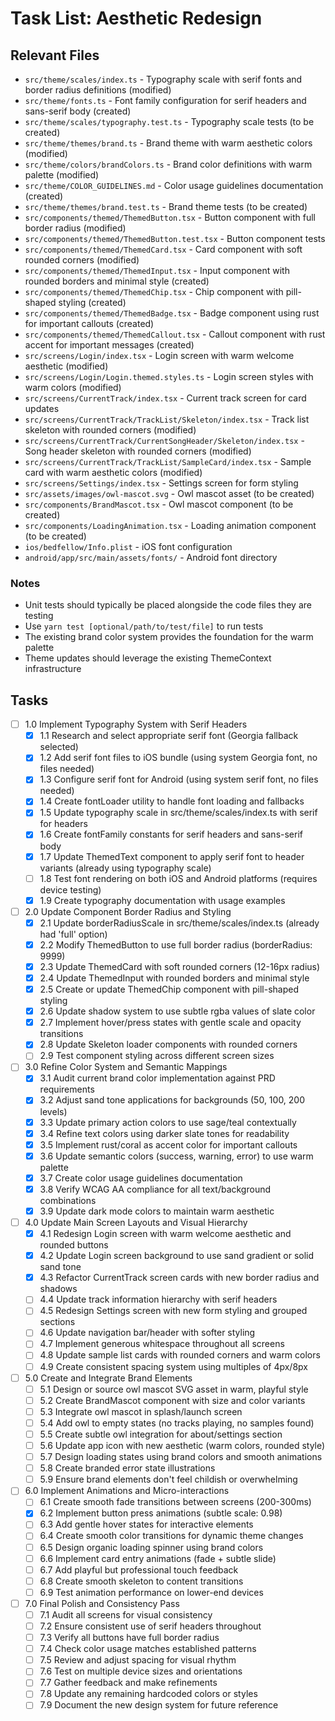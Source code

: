 # Task List: Aesthetic Redesign

## Relevant Files

- `src/theme/scales/index.ts` - Typography scale with serif fonts and border radius definitions (modified)
- `src/theme/fonts.ts` - Font family configuration for serif headers and sans-serif body (created)
- `src/theme/scales/typography.test.ts` - Typography scale tests (to be created)
- `src/theme/themes/brand.ts` - Brand theme with warm aesthetic colors (modified)
- `src/theme/colors/brandColors.ts` - Brand color definitions with warm palette (modified)
- `src/theme/COLOR_GUIDELINES.md` - Color usage guidelines documentation (created)
- `src/theme/themes/brand.test.ts` - Brand theme tests (to be created)
- `src/components/themed/ThemedButton.tsx` - Button component with full border radius (modified)
- `src/components/themed/ThemedButton.test.tsx` - Button component tests
- `src/components/themed/ThemedCard.tsx` - Card component with soft rounded corners (modified)
- `src/components/themed/ThemedInput.tsx` - Input component with rounded borders and minimal style (created)
- `src/components/themed/ThemedChip.tsx` - Chip component with pill-shaped styling (created)
- `src/components/themed/ThemedBadge.tsx` - Badge component using rust for important callouts (created)
- `src/components/themed/ThemedCallout.tsx` - Callout component with rust accent for important messages (created)
- `src/screens/Login/index.tsx` - Login screen with warm welcome aesthetic (modified)
- `src/screens/Login/Login.themed.styles.ts` - Login screen styles with warm colors (modified)
- `src/screens/CurrentTrack/index.tsx` - Current track screen for card updates
- `src/screens/CurrentTrack/TrackList/Skeleton/index.tsx` - Track list skeleton with rounded corners (modified)
- `src/screens/CurrentTrack/CurrentSongHeader/Skeleton/index.tsx` - Song header skeleton with rounded corners (modified)
- `src/screens/CurrentTrack/TrackList/SampleCard/index.tsx` - Sample card with warm aesthetic colors (modified)
- `src/screens/Settings/index.tsx` - Settings screen for form styling
- `src/assets/images/owl-mascot.svg` - Owl mascot asset (to be created)
- `src/components/BrandMascot.tsx` - Owl mascot component (to be created)
- `src/components/LoadingAnimation.tsx` - Loading animation component (to be created)
- `ios/bedfellow/Info.plist` - iOS font configuration
- `android/app/src/main/assets/fonts/` - Android font directory

### Notes

- Unit tests should typically be placed alongside the code files they are testing
- Use `yarn test [optional/path/to/test/file]` to run tests
- The existing brand color system provides the foundation for the warm palette
- Theme updates should leverage the existing ThemeContext infrastructure

## Tasks

- [ ] 1.0 Implement Typography System with Serif Headers
  - [x] 1.1 Research and select appropriate serif font (Georgia fallback selected)
  - [x] 1.2 Add serif font files to iOS bundle (using system Georgia font, no files needed)
  - [x] 1.3 Configure serif font for Android (using system serif font, no files needed)
  - [x] 1.4 Create fontLoader utility to handle font loading and fallbacks
  - [x] 1.5 Update typography scale in src/theme/scales/index.ts with serif for headers
  - [x] 1.6 Create fontFamily constants for serif headers and sans-serif body
  - [x] 1.7 Update ThemedText component to apply serif font to header variants (already using typography scale)
  - [ ] 1.8 Test font rendering on both iOS and Android platforms (requires device testing)
  - [x] 1.9 Create typography documentation with usage examples

- [ ] 2.0 Update Component Border Radius and Styling
  - [x] 2.1 Update borderRadiusScale in src/theme/scales/index.ts (already had 'full' option)
  - [x] 2.2 Modify ThemedButton to use full border radius (borderRadius: 9999)
  - [x] 2.3 Update ThemedCard with soft rounded corners (12-16px radius)
  - [x] 2.4 Update ThemedInput with rounded borders and minimal style
  - [x] 2.5 Create or update ThemedChip component with pill-shaped styling
  - [x] 2.6 Update shadow system to use subtle rgba values of slate color
  - [x] 2.7 Implement hover/press states with gentle scale and opacity transitions
  - [x] 2.8 Update Skeleton loader components with rounded corners
  - [ ] 2.9 Test component styling across different screen sizes

- [ ] 3.0 Refine Color System and Semantic Mappings
  - [x] 3.1 Audit current brand color implementation against PRD requirements
  - [x] 3.2 Adjust sand tone applications for backgrounds (50, 100, 200 levels)
  - [x] 3.3 Update primary action colors to use sage/teal contextually
  - [x] 3.4 Refine text colors using darker slate tones for readability
  - [x] 3.5 Implement rust/coral as accent color for important callouts
  - [x] 3.6 Update semantic colors (success, warning, error) to use warm palette
  - [x] 3.7 Create color usage guidelines documentation
  - [x] 3.8 Verify WCAG AA compliance for all text/background combinations
  - [x] 3.9 Update dark mode colors to maintain warm aesthetic

- [ ] 4.0 Update Main Screen Layouts and Visual Hierarchy
  - [x] 4.1 Redesign Login screen with warm welcome aesthetic and rounded buttons
  - [x] 4.2 Update Login screen background to use sand gradient or solid sand tone
  - [x] 4.3 Refactor CurrentTrack screen cards with new border radius and shadows
  - [ ] 4.4 Update track information hierarchy with serif headers
  - [ ] 4.5 Redesign Settings screen with new form styling and grouped sections
  - [ ] 4.6 Update navigation bar/header with softer styling
  - [ ] 4.7 Implement generous whitespace throughout all screens
  - [ ] 4.8 Update sample list cards with rounded corners and warm colors
  - [ ] 4.9 Create consistent spacing system using multiples of 4px/8px

- [ ] 5.0 Create and Integrate Brand Elements
  - [ ] 5.1 Design or source owl mascot SVG asset in warm, playful style
  - [ ] 5.2 Create BrandMascot component with size and color variants
  - [ ] 5.3 Integrate owl mascot in splash/launch screen
  - [ ] 5.4 Add owl to empty states (no tracks playing, no samples found)
  - [ ] 5.5 Create subtle owl integration for about/settings section
  - [ ] 5.6 Update app icon with new aesthetic (warm colors, rounded style)
  - [ ] 5.7 Design loading states using brand colors and smooth animations
  - [ ] 5.8 Create branded error state illustrations
  - [ ] 5.9 Ensure brand elements don't feel childish or overwhelming

- [ ] 6.0 Implement Animations and Micro-interactions
  - [ ] 6.1 Create smooth fade transitions between screens (200-300ms)
  - [x] 6.2 Implement button press animations (subtle scale: 0.98)
  - [ ] 6.3 Add gentle hover states for interactive elements
  - [ ] 6.4 Create smooth color transitions for dynamic theme changes
  - [ ] 6.5 Design organic loading spinner using brand colors
  - [ ] 6.6 Implement card entry animations (fade + subtle slide)
  - [ ] 6.7 Add playful but professional touch feedback
  - [ ] 6.8 Create smooth skeleton to content transitions
  - [ ] 6.9 Test animation performance on lower-end devices

- [ ] 7.0 Final Polish and Consistency Pass
  - [ ] 7.1 Audit all screens for visual consistency
  - [ ] 7.2 Ensure consistent use of serif headers throughout
  - [ ] 7.3 Verify all buttons have full border radius
  - [ ] 7.4 Check color usage matches established patterns
  - [ ] 7.5 Review and adjust spacing for visual rhythm
  - [ ] 7.6 Test on multiple device sizes and orientations
  - [ ] 7.7 Gather feedback and make refinements
  - [ ] 7.8 Update any remaining hardcoded colors or styles
  - [ ] 7.9 Document the new design system for future reference
